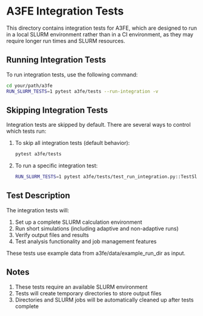 # A3FE Integration Tests

This directory contains integration tests for A3FE, which are designed to run in a local SLURM environment rather than in a CI environment, as they may require longer run times and SLURM resources.

## Running Integration Tests

To run integration tests, use the following command:

```bash
cd your/path/a3fe
RUN_SLURM_TESTS=1 pytest a3fe/tests --run-integration -v
```

## Skipping Integration Tests

Integration tests are skipped by default. There are several ways to control which tests run:

1. To skip all integration tests (default behavior):
   ```bash
   pytest a3fe/tests
   ```

2. To run a specific integration test:
   ```bash
   RUN_SLURM_TESTS=1 pytest a3fe/tests/test_run_integration.py::TestSlurmIntegration::test_slurm_calculation_setup --run-integration -v
   ```

## Test Description
The integration tests will:

1. Set up a complete SLURM calculation environment
2. Run short simulations (including adaptive and non-adaptive runs)
3. Verify output files and results
4. Test analysis functionality and job management features

These tests use example data from a3fe/data/example_run_dir as input.

## Notes
1. These tests require an available SLURM environment
2. Tests will create temporary directories to store output files
3. Directories and SLURM jobs will be automatically cleaned up after tests complete